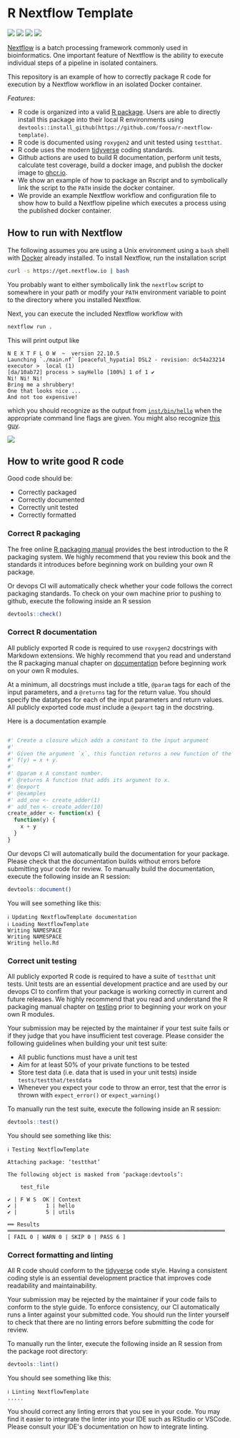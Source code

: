 # R Nextflow Template

![](https://github.com/foosa/r-nextflow-template/actions/workflows/check-standard.yaml/badge.svg)
![](https://github.com/foosa/r-nextflow-template/actions/workflows/document.yaml/badge.svg)
![](https://github.com/foosa/r-nextflow-template/actions/workflows/lint.yaml/badge.svg)
![](https://github.com/foosa/r-nextflow-template/actions/workflows/docker-publish.yml/badge.svg)

[Nextflow](https://www.nextflow.io/) is a batch processing framework commonly
used in bioinformatics.  One important feature of Nextflow is the ability to 
execute individual steps of a pipeline in isolated containers.

This repository is an example of how to correctly package R code for execution
by a Nextflow workflow in an isolated Docker container.

_Features_:

* R code is organized into a valid [R package](https://r-pkgs.org/).
  Users are able to directly install this package into their local R
  environments using `devtools::install_github(https://github.com/foosa/r-nextflow-template)`.
* R code is documented using `roxygen2` and unit tested using `testthat`.
* R code uses the modern [tidyverse](https://www.tidyverse.org/) coding standards.
* Github actions are used to build R documentation, perform unit tests, calculate
  test coverage, build a docker image, and publish the docker image to 
  [ghcr.io](https://github.com/users/foosa/packages/container/package/r-nextflow-template).
* We show an example of how to package an Rscript and to symbolically link
  the script to the `PATH` inside the docker container.
* We provide an example Nextflow workflow and configuration file to show how to
  build a Nextflow pipeline which executes a process using the published docker
  container.

## How to run with Nextflow

The following assumes you are using a Unix environment using a `bash` shell with
[Docker](https://www.docker.com/) already installed.  To install Nextflow, run
the installation script

```sh
curl -s https://get.nextflow.io | bash
```

You probably want to either symbolically link the `nextflow` script to somewhere
in your path or modify your `PATH` environment variable to point to the directory
where you installed Nextflow.

Next, you can execute the included Nextflow workflow with

```sh
nextflow run .
```

This will print output like
```
N E X T F L O W  ~  version 22.10.5
Launching `./main.nf` [peaceful_hypatia] DSL2 - revision: dc54a23214
executor >  local (1)
[da/10ab72] process > sayHello [100%] 1 of 1 ✔
Ni! Ni! Ni!
Bring me a shrubbery!
One that looks nice ...
And not too expensive!
```

which you should recognize as the output from [`inst/bin/hello`](https://github.com/foosa/r-nextflow-template/blob/main/inst/bin/hello)
when the appropriate command line flags are given.  You might also recognize
[this guy](https://en.wikipedia.org/wiki/Knights_Who_Say_%22Ni!%22).

![](https://upload.wikimedia.org/wikipedia/en/thumb/e/eb/Knightni.jpg/300px-Knightni.jpg)

## How to write good R code

Good code should be:

* Correctly packaged
* Correctly documented
* Correctly unit tested
* Correctly formatted

### Correct R packaging

The free online [R packaging manual](https://r-pkgs.org/) provides the best
introduction to the R packaging system.  We highly recommend that you review
this book and the standards it introduces before beginning work on building
your own R package.

Or devops CI will automatically check whether your code follows the correct
packaging standards.  To check on your own machine prior to pushing to
github, execute the following inside an R session

```R
devtools::check()
```

### Correct R documentation

All publicly exported R code is required to use `roxygen2` docstrings with 
Markdown extensions.  We highly recommend that you read and understand the R
packaging manual chapter on [documentation](https://r-pkgs.org/man.html)
before beginning work on your own R modules.

At a minimum, all docstrings must include a title, `@param` tags for each of
the input parameters, and a `@returns` tag for the return value.  You should
specify the datatypes for each of the input parameters and return values.  All
publicly exported code *must* include a `@export` tag in the docstring.

Here is a documentation example

```R

#' Create a closure which adds a constant to the input argument
#'
#' Given the argument `x`, this function returns a new function of the form
#' f(y) = x + y.
#'
#' @param x A constant number.
#' @returns A function that adds its argument to x.
#' @export
#' @examples
#' add_one <- create_adder(1)
#' add_ten <- create_adder(10)
create_adder <- function(x) {
  function(y) {
    x + y
  }
}

```

Our devops CI will automatically build the documentation for your package.
Please check that the documentation builds without errors before submitting
your code for review.  To manually build the documentation, execute the
following inside an R session:

```R
devtools::document() 
```

You will see something like this:

```
ℹ Updating NextflowTemplate documentation
ℹ Loading NextflowTemplate
Writing NAMESPACE
Writing NAMESPACE
Writing hello.Rd
```

### Correct unit testing

All publicly exported R code is required to have a suite of `testthat` unit
tests.  Unit tests are an essential development practice and are used by our
devops CI to confirm that your package is working correctly in current and
future releases.  We highly recommend that you read and understand the R
packaging manual chapter on [testing](https://r-pkgs.org/testing-basics.html#introduction)
prior to beginning your work on your own R modules.

Your submission may be rejected by the maintainer if your test suite fails or
if they judge that you have insufficient test coverage.  Please consider the
following guidelines when building your unit test suite:

- All public functions must have a unit test
- Aim for at least 50% of your private functions to be tested
- Store test data (i.e. data that is used in your unit tests) inside 
  `tests/testthat/testdata`
- Whenever you expect your code to throw an error, test that the error is
  thrown with `expect_error()` or `expect_warning()` 

To manually run the test suite, execute the following inside an R session:

```R
devtools::test()
```

You should see something like this:

```
ℹ Testing NextflowTemplate

Attaching package: ‘testthat’

The following object is masked from ‘package:devtools’:

    test_file

✔ | F W S  OK | Context
✔ |         1 | hello
✔ |         5 | utils

══ Results ════════════════════════════════════════════════════════════════════
[ FAIL 0 | WARN 0 | SKIP 0 | PASS 6 ]
```

### Correct formatting and linting

All R code should conform to the [tidyverse](https://style.tidyverse.org/) code
style.  Having a consistent coding style is an essential development practice
that improves code readability and maintainability.

Your submission may be rejected by the maintainer if your code fails to conform
to the style guide.  To enforce consistency, our CI automatically runs a linter
against your submitted code.  You should run the linter yourself to check that
there are no linting errors before submitting the code for review.

To manually run the linter, execute the following inside an R session from the
package root directory:

```R
devtools::lint()
```

You should see something like this:

```
ℹ Linting NextflowTemplate
.....
```

You should correct any linting errors that you see in your code.  You may find
it easier to integrate the linter into your IDE such as RStudio or VSCode.
Please consult your IDE's documentation on how to integrate linting.
